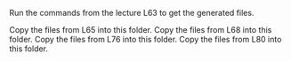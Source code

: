 Run the commands from the lecture L63 to get the generated files.

Copy the files from L65 into this folder.
Copy the files from L68 into this folder.
Copy the files from L76 into this folder.
Copy the files from L80 into this folder.

